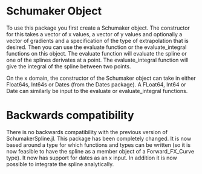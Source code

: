 
<a id='schumaker-Function-1'></a>

# Schumaker Object

To use this package you first create a Schumaker object. The constructor for this takes a vector of x values, a vector of y values and optionally a vector of gradients and a specification of the type of extrapolation that is desired.
Then you can use the evaluate function or the evaluate_integral functions on this object. The evaluate function will evaluate the spline or one of the splines derivates at a point. The evaluate_integral function will give the integral of the spline between two points.

On the x domain, the constructor of the Schumaker object can take in either Float64s, Int64s or Dates (from the Dates package). A FLoat64, Int64 or Date can similarly be input to the evaluate or evaluate_integral functions.

# Backwards compatibility

There is no backwards compatibility with the previous version of SchumakerSpline.jl. This package has been completely changed. It is now based around a type for which functions and types can be written (so it is now feasible to have the spline as a member object of a Forward_FX_Curve type). It now has support for dates as an x input. In addition it is now possible to integrate the spline analytically.
